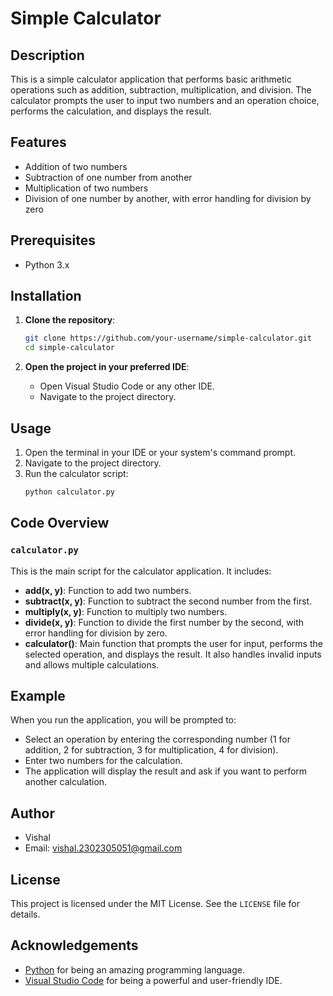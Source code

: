 # Simple Calculator

## Description
This is a simple calculator application that performs basic arithmetic operations such as addition, subtraction, multiplication, and division. The calculator prompts the user to input two numbers and an operation choice, performs the calculation, and displays the result.

## Features
- Addition of two numbers
- Subtraction of one number from another
- Multiplication of two numbers
- Division of one number by another, with error handling for division by zero

## Prerequisites
- Python 3.x

## Installation

1. **Clone the repository**:
   ```bash
   git clone https://github.com/your-username/simple-calculator.git
   cd simple-calculator
   ```

2. **Open the project in your preferred IDE**:
   - Open Visual Studio Code or any other IDE.
   - Navigate to the project directory.

## Usage

1. Open the terminal in your IDE or your system's command prompt.
2. Navigate to the project directory.
3. Run the calculator script:
   ```bash
   python calculator.py
   ```

## Code Overview

### `calculator.py`

This is the main script for the calculator application. It includes:
- **add(x, y)**: Function to add two numbers.
- **subtract(x, y)**: Function to subtract the second number from the first.
- **multiply(x, y)**: Function to multiply two numbers.
- **divide(x, y)**: Function to divide the first number by the second, with error handling for division by zero.
- **calculator()**: Main function that prompts the user for input, performs the selected operation, and displays the result. It also handles invalid inputs and allows multiple calculations.

## Example

When you run the application, you will be prompted to:
- Select an operation by entering the corresponding number (1 for addition, 2 for subtraction, 3 for multiplication, 4 for division).
- Enter two numbers for the calculation.
- The application will display the result and ask if you want to perform another calculation.

## Author

- Vishal
- Email: [vishal.2302305051@gmail.com](mailto:vishal.2302305051@gmail.com)

## License

This project is licensed under the MIT License. See the `LICENSE` file for details.

## Acknowledgements

- [Python](https://www.python.org/) for being an amazing programming language.
- [Visual Studio Code](https://code.visualstudio.com/) for being a powerful and user-friendly IDE.
